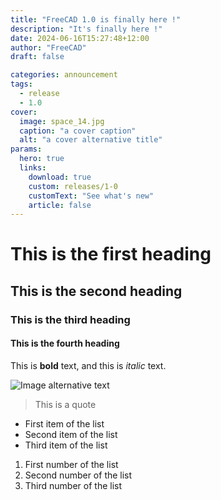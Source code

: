 ```yaml
---
title: "FreeCAD 1.0 is finally here !"
description: "It's finally here !"
date: 2024-06-16T15:27:48+12:00
author: "FreeCAD"
draft: false

categories: announcement
tags:
  - release
  - 1.0
cover:
  image: space_14.jpg
  caption: "a cover caption"
  alt: "a cover alternative title"
params:
  hero: true
  links:
    download: true
    custom: releases/1-0
    customText: "See what's new"
    article: false
---
```


# This is the first heading

## This is the second heading

### This is the third heading

#### This is the fourth heading

This is **bold** text, and this is *italic* text.

![Image alternative text](space_14.jpg "This is an image title")

> This is a quote

- First item of the list
- Second item of the list
- Third item of the list

1. First number of the list
2. Second number of the list
3. Third number of the list
